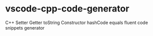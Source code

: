 # vscode-cpp-code-generator
C++ Setter Getter toString Constructor hashCode equals fluent code snippets generator
